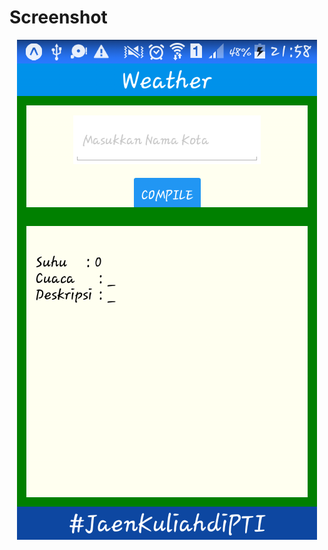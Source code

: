 # Screenshot
<p align="center">
  <img src="https://github.com/Mpraptiasa/TugasWeatherA/blob/master/screenshot/Screenshot_2018-03-26-21-59-00.png"/>
</p>
